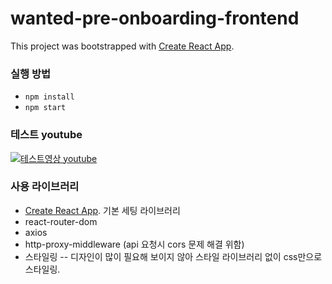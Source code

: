 # wanted-pre-onboarding-frontend

This project was bootstrapped with [Create React App](https://github.com/facebook/create-react-app).

### 실행 방법

- `npm install`
- `npm start`

### 테스트 youtube

[![테스트영상 youtube](https://user-images.githubusercontent.com/73675549/231036386-6167a4c9-a404-42a6-9a2b-3c8ca229c4bf.PNG)](https://youtu.be/P2Jdr2rOKcE)


### 사용 라이브러리

- [Create React App](https://github.com/facebook/create-react-app). 기본 세팅 라이브러리
- react-router-dom
- axios
- http-proxy-middleware (api 요청시 cors 문제 해결 위함)
- 스타일링
  -- 디자인이 많이 필요해 보이지 않아 스타일 라이브러리 없이 css만으로 스타일링.
